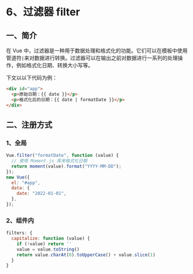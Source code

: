 # 6、过滤器 filter

## 一、简介

在 Vue 中，过滤器是一种用于数据处理和格式化的功能。它们可以在模板中使用管道符`|`来对数据进行转换。过滤器可以在输出之前对数据进行一系列的处理操作，例如格式化日期、转换大小写等。

下文以以下代码为例：

```html
<div id="app">
  <p>原始日期：{{ date }}</p>
  <p>格式化后的日期：{{ date | formatDate }}</p>
</div>
```

## 二、注册方式

### 1、全局

```js
Vue.filter("formatDate", function (value) {
  // 使用 Moment.js 库来格式化日期
  return moment(value).format("YYYY-MM-DD");
});
new Vue({
  el: "#app",
  data: {
    date: "2022-01-01",
  },
});
```

### 2、组件内

```js
filters: {
  capitalize: function (value) {
    if (!value) return ''
    value = value.toString()
    return value.charAt(0).toUpperCase() + value.slice(1)
  }
}
```
